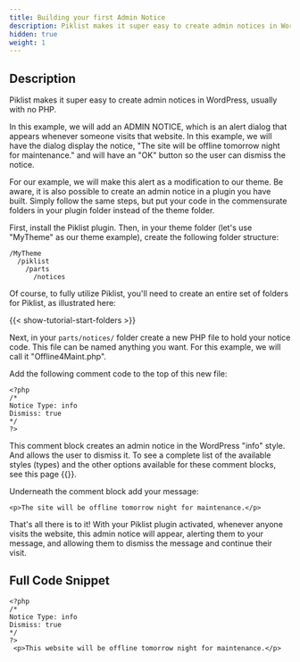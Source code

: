 ```yaml
---
title: Building your first Admin Notice
description: Piklist makes it super easy to create admin notices in WordPress.
hidden: true
weight: 1
---
```


## Description
Piklist makes it super easy to create admin notices in WordPress, usually with no PHP.

In this example, we will add an ADMIN NOTICE, which is an alert dialog that appears whenever someone visits that website. In this example, we will have the dialog display the notice, "The site will be offline tomorrow night for maintenance." and will have an "OK" button so the user can dismiss the notice.

For our example, we will make this alert as a modification to our theme. Be aware, it is also possible to create an admin notice in a plugin you have built. Simply follow the same steps, but put your code in the commensurate folders in your plugin folder instead of the theme folder. 

First, install the Piklist plugin. Then, in your theme folder (let's use "MyTheme" as our theme example), create the following folder structure:

    /MyTheme
      /piklist
        /parts
          /notices

Of course, to fully utilize Piklist, you'll need to create an entire set of folders for Piklist, as illustrated here:

{{< show-tutorial-start-folders >}}

Next, in your `parts/notices/` folder create a new PHP file to hold your notice code. This file can be named anything you want. For this example, we will call it "Offline4Maint.php".

Add the following comment code to the top of this new file:

```
<?php
/*
Notice Type: info
Dismiss: true
*/
?>
```

This comment block creates an admin notice in the WordPress "info" style. And allows the user to dismiss it. To see a complete list of the available styles (types) and the other options available for these comment blocks, see this page {{<comment-block-styles>}}.

 Underneath the comment block add your message:

 ```
 <p>The site will be offline tomorrow night for maintenance.</p>
 ```

 That's all there is to it! With your Piklist plugin activated, whenever anyone visits the website, this admin notice will appear, alerting them to your message, and allowing them to dismiss the message and continue their visit.

## Full Code Snippet


 ```
 <?php
 /*
 Notice Type: info
 Dismiss: true
 */
 ?>
  <p>This website will be offline tomorrow night for maintenance.</p>
  ```
